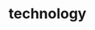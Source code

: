 ---
title: technology
custom_css: blog.css
layout: landing
include_search: true
description: Beep boop
include_excerpts: true
include_number_of_words: true
include_categories: false
---